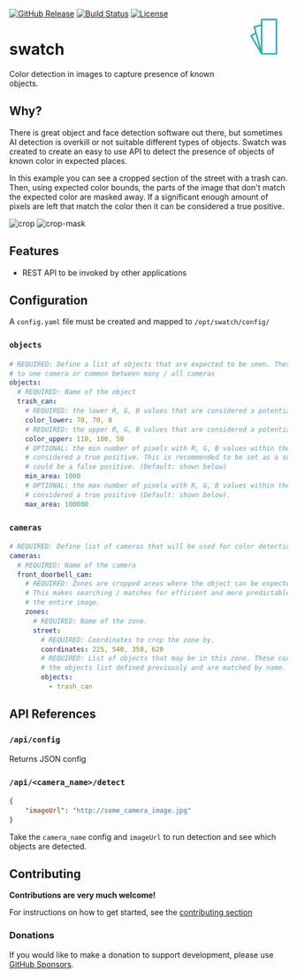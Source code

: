 <!-- markdownlint-disable first-line-heading -->
<!-- markdownlint-disable no-inline-html -->

<img src="https://raw.githubusercontent.com/NickM-27/swatch-hass-integration/master/images/swatch.png"
     alt="Swatch icon"
     width="16%"
     align="right"
     style="float: right; margin: 10px 0px 20px 20px;" />

[![GitHub Release](https://img.shields.io/github/release/NickM-27/swatch.svg?style=flat-square)](https://github.com/NickM-27/swatch-hass-integration/releases)
[![Build Status](https://img.shields.io/github/workflow/status/NickM-27/swatch/Build?style=flat-square)](https://github.com/NickM-27/swatch-hass-integration/actions/workflows/build.yaml)
[![License](https://img.shields.io/github/license/NickM-27/swatch.svg?style=flat-square)](LICENSE)

# swatch
Color detection in images to capture presence of known objects.

## Why?

There is great object and face detection software out there, but sometimes AI detection is overkill or not suitable different types of objects. Swatch was created to create an easy to use API to detect the presence of objects of known color in expected places.

In this example you can see a cropped section of the street with a trash can. Then, using expected color bounds, the parts of the image that don't match the expected color are masked away. If a significant enough amount of pixels are left that match the color then it can be considered a true positive.

![crop](https://user-images.githubusercontent.com/14866235/160126079-14dd083c-7ca8-4077-882c-3f5eddeaf6a0.jpg)
![crop-mask](https://user-images.githubusercontent.com/14866235/160126093-82cedb91-c04e-44a2-8f0f-154e084f2f8f.jpg)

## Features

- REST API to be invoked by other applications

## Configuration

A `config.yaml` file must be created and mapped to `/opt/swatch/config/`

### `objects`

```yaml
# REQUIRED: Define a list of objects that are expected to be seen. These can be specific
# to one camera or common between many / all cameras
objects:
  # REQUIRED: Name of the object
  trash_can:
    # REQUIRED: the lower R, G, B values that are considered a potential match for the object.
    color_lower: 70, 70, 0
    # REQUIRED: the upper R, G, B values that are considered a potential match for the object.
    color_upper: 110, 100, 50
    # OPTIONAL: the min number of pixels with R, G, B values within the bounds to be
    # considered a true positive. This is recommended to be set as a super small amount
    # could be a false positive. (Default: shown below)
    min_area: 1000
    # OPTIONAL: the max number of pixels with R, G, B values within the bounds to be
    # considered a true positive (Default: shown below).
    max_area: 100000
```

### `cameras`

```yaml
# REQUIRED: Define list of cameras that will be used for color detection.
cameras:
  # REQUIRED: Name of the camera
  front_doorbell_cam:
    # REQUIRED: Zones are cropped areas where the object can be expected to be. 
    # This makes searching / matches for efficient and more predictable than searching
    # the entire image.
    zones:
      # REQUIRED: Name of the zone.
      street:
        # REQUIRED: Coordinates to crop the zone by. 
        coordinates: 225, 540, 350, 620
        # REQUIRED: List of objects that may be in this zone. These correspond to
        # the objects list defined previously and are matched by name.
        objects:
          - trash_can
```

## API References

### `/api/config`

Returns JSON config

### `/api/<camera_name>/detect`

```json
{
    "imageUrl": "http://some_camera_image.jpg"
}
```

Take the `camera_name` config and `imageUrl` to run detection and see which objects are detected.

## Contributing

**Contributions are very much welcome!**

For instructions on how to get started, see the [contributing section](CONTRIBUTING.md)

### Donations

If you would like to make a donation to support development, please use [GitHub Sponsors](https://github.com/sponsors/NickM-27).

